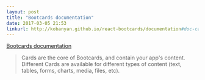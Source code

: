 ```yaml
---
layout: post
title: "Bootcards documentation"
date: 2017-03-05 21:53
linkurl: http://kobanyan.github.io/react-bootcards/documentation#doc-cards
---
```


[Bootcards documentation](http://kobanyan.github.io/react-bootcards/documentation#doc-cards)

> Cards are the core of Bootcards, and contain your app's content. Different Cards are available for different types of content (text, tables, forms, charts, media, files, etc).